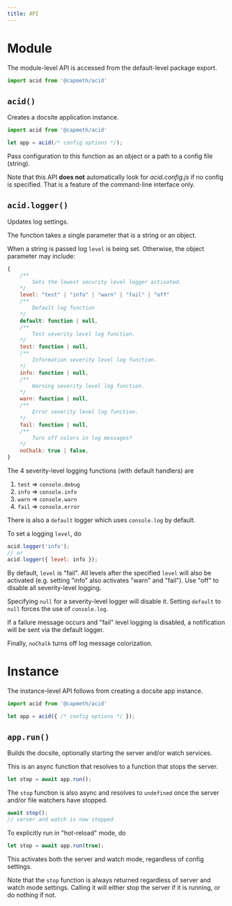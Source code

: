 ```yaml
---
title: API
---
```



# Module

The module-level API is accessed from the default-level package export.

```js
import acid from '@capmeth/acid'
```

## `acid()`

Creates a docsite application instance.

```js
import acid from '@capmeth/acid'

let app = acid(/* config options */);
```

Pass configuration to this function as an object or a path to a config file (string).

Note that this API **does not** automatically look for *acid.config.js* if no config is specified.  That is a feature of the command-line interface only.


## `acid.logger()`

Updates log settings.

The function takes a single parameter that is a string or an object.

When a string is passed log `level` is being set.  Otherwise, the object parameter may include:

```js
{
    /**
        Sets the lowest security level logger activated.
    */
    level: "test" | "info" | "warn" | "fail" | "off"
    /**
        Default log function
    */
    default: function | null,
    /**
        Test severity level log function.
    */
    test: function | null,
    /**
        Information severity level log function.
    */
    info: function | null,
    /**
        Warning severity level log function.
    */
    warn: function | null,
    /**
        Error severity level log function.
    */
    fail: function | null,
    /**
        Turn off colors in log messages?
    */
    noChalk: true | false,
}
```

The 4 severity-level logging functions (with default handlers) are

1. `test` => `console.debug`
2. `info` => `console.info`
3. `warn` => `console.warn`
4. `fail` => `console.error`

There is also a `default` logger which uses `console.log` by default.

To set a logging `level`, do

```js
acid.logger('info');
// or
acid.logger({ level: info });
```

By default, `level` is "fail".  All levels after the specified `level` will also be activated (e.g. setting "info" also activates "warn" and "fail").  Use "off" to disable all severity-level logging.

Specifying `null` for a severity-level logger will disable it.  Setting `default` to `null` forces the use of `console.log`.

If a failure message occurs and "fail" level logging is disabled, a notification will be sent via the default logger.

Finally, `noChalk` turns off log message colorization.


# Instance

The instance-level API follows from creating a docsite app instance.

```js
import acid from '@capmeth/acid'

let app = acid({ /* config options */ });
```

## `app.run()`

Builds the docsite, optionally starting the server and/or watch services.

This is an async function that resolves to a function that stops the server.

```js
let stop = await app.run();
```

The `stop` function is also async and resolves to `undefined` once the server and/or file watchers have stopped.

```js
await stop();
// server and watch is now stopped
```

To explicitly run in "hot-reload" mode, do

```js
let stop = await app.run(true);
```

This activates both the server and watch mode, regardless of config settings.

Note that the `stop` function is always returned regardless of server and watch mode settings.  Calling it will either stop the server if it is running, or do nothing if not.
